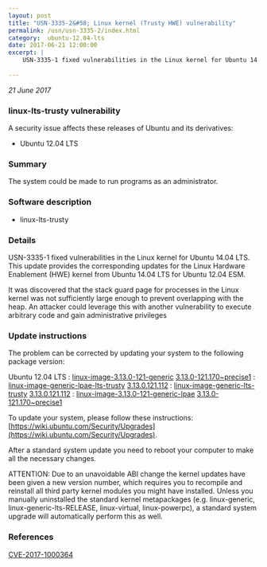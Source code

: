 ```yaml
---
layout: post
title: "USN-3335-2&#58; Linux kernel (Trusty HWE) vulnerability"
permalink: /usn/usn-3335-2/index.html
category:  ubuntu-12.04-lts
date: 2017-06-21 12:00:00
excerpt: |
    USN-3335-1 fixed vulnerabilities in the Linux kernel for Ubuntu 14.04 LTS. This update provides the corresponding updates for the Linux Hardware Enablement (HWE) kernel from Ubuntu 14.04 LTS for Ubuntu 12.04 ESM.
    
--- 
```

 
 

*21 June 2017*

### linux-lts-trusty vulnerability

A security issue affects these releases of Ubuntu and its derivatives:

* Ubuntu 12.04 LTS

### Summary

The system could be made to run programs as an administrator. 

### Software description

* linux-lts-trusty 

### Details

USN-3335-1 fixed vulnerabilities in the Linux kernel for Ubuntu 14.04 LTS. This update provides the corresponding updates for the Linux Hardware Enablement (HWE) kernel from Ubuntu 14.04 LTS for Ubuntu 12.04 ESM.

It was discovered that the stack guard page for processes in the Linux kernel was not sufficiently large enough to prevent overlapping with the heap. An attacker could leverage this with another vulnerability to execute arbitrary code and gain administrative privileges 

### Update instructions

The problem can be corrected by updating your system to the following package version:

Ubuntu 12.04 LTS
 : [linux-image-3.13.0-121-generic](https://launchpad.net/ubuntu/+source/linux-lts-trusty) <span> [3.13.0-121.170~precise1](https://launchpad.net/ubuntu/+source/linux-lts-trusty/3.13.0-121.170~precise1) </span> 
 : [linux-image-generic-lpae-lts-trusty](https://launchpad.net/ubuntu/+source/linux-lts-trusty) <span> [3.13.0.121.112](https://launchpad.net/ubuntu/+source/linux-lts-trusty/3.13.0-121.170~precise1) </span> 
 : [linux-image-generic-lts-trusty](https://launchpad.net/ubuntu/+source/linux-lts-trusty) <span> [3.13.0.121.112](https://launchpad.net/ubuntu/+source/linux-lts-trusty/3.13.0-121.170~precise1) </span> 
 : [linux-image-3.13.0-121-generic-lpae](https://launchpad.net/ubuntu/+source/linux-lts-trusty) <span> [3.13.0-121.170~precise1](https://launchpad.net/ubuntu/+source/linux-lts-trusty/3.13.0-121.170~precise1) </span> 

To update your system, please follow these instructions: [https://wiki.ubuntu.com/Security/Upgrades](https://wiki.ubuntu.com/Security/Upgrades).

After a standard system update you need to reboot your computer to make all the necessary changes.

ATTENTION: Due to an unavoidable ABI change the kernel updates have been given a new version number, which requires you to recompile and reinstall all third party kernel modules you might have installed. Unless you manually uninstalled the standard kernel metapackages (e.g. linux-generic, linux-generic-lts-RELEASE, linux-virtual, linux-powerpc), a standard system upgrade will automatically perform this as well. 

### References

 
 [CVE-2017-1000364](http://people.ubuntu.com/~ubuntu-security/cve/CVE-2017-1000364)
 

